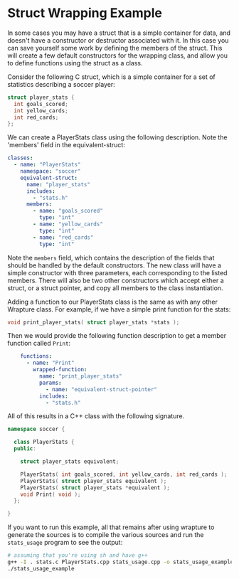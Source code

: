 # Struct Wrapping Example

In some cases you may have a struct that is a simple container for data, and
doesn't have a constructor or destructor associated with it. In this case you
can save yourself some work by defining the members of the struct. This will
create a few default constructors for the wrapping class, and allow you to
define functions using the struct as a class.

Consider the following C struct, which is a simple container for a set of
statistics describing a soccer player:

```c
struct player_stats {
  int goals_scored;
  int yellow_cards;
  int red_cards;
};
```

We can create a PlayerStats class using the following description. Note the
'members' field in the equivalent-struct:

```yaml
classes:
  - name: "PlayerStats"
    namespace: "soccer"
    equivalent-struct:
      name: "player_stats"
      includes:
        - "stats.h"
      members:
        - name: "goals_scored"
          type: "int"
        - name: "yellow_cards"
          type: "int"
        - name: "red_cards"
          type: "int"
```

Note the `members` field, which contains the description of the fields that
should be handled by the default constructors. The new class will have a simple
constructor with three parameters, each corresponding to the listed members.
There will also be two other constructors which accept either a struct, or a
struct pointer, and copy all members to the class instantiation.

Adding a function to our PlayerStats class is the same as with any other
Wrapture class. For example, if we have a simple print function for the stats:

```c
void print_player_stats( struct player_stats *stats );
```

Then we would provide the following function description to get a member
function called `Print`:

```yaml
    functions:
      - name: "Print"
        wrapped-function:
          name: "print_player_stats"
          params:
            - name: "equivalent-struct-pointer"
          includes:
            - "stats.h"
```

All of this results in a C++ class with the following signature.

```cpp
namespace soccer {

  class PlayerStats {
  public:

    struct player_stats equivalent;

    PlayerStats( int goals_scored, int yellow_cards, int red_cards );
    PlayerStats( struct player_stats equivalent );
    PlayerStats( struct player_stats *equivalent );
    void Print( void );
  };

}
```

If you want to run this example, all that remains after using wrapture to
generate the sources is to compile the various sources and run the `stats_usage`
program to see the output:

```sh
# assuming that you're using sh and have g++
g++ -I . stats.c PlayerStats.cpp stats_usage.cpp -o stats_usage_example
./stats_usage_example
```
